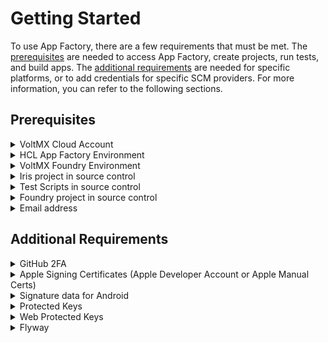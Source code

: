                           

Getting Started
===============

To use App Factory, there are a few requirements that must be met. The [prerequisites](#prerequisites) are needed to access App Factory, create projects, run tests, and build apps. The [additional requirements](#additional-requirements) are needed for specific platforms, or to add credentials for specific SCM providers. For more information, you can refer to the following sections.

Prerequisites
-------------


<details close markdown="block"><summary>VoltMX Cloud Account</summary>

The Volt MX Cloud provides an interface to manage your back-end services (VoltMX Foundry), manage run-time environments, and manage assets for your web apps. A Volt MX Cloud account is required to build and publish apps to the run time. You can sign up for a cloud account at the Volt MX Portal ([https://manage.hclvoltmx.com](https://manage.hclvoltmx.com/)).

</details>
<details close markdown="block"><summary>HCL App Factory Environment</summary>

To access the App Factory Console, you need access to an App Factory environment. An App Factory Admin can provide the necessary permissions to access the App Factory environment. The App Factory Console and Testing Console links are available under the **Environments** tab on the Volt MX Foundry Console.

</details>
<details close markdown="block"><summary>VoltMX Foundry Environment</summary>

A Volt MX Foundry environment is required to execute, build, and publish apps from App Factory. All users of the App Factory Cloud need to have access to a Volt MX Foundry environment. A Volt MX Admin can provide the necessary permissions to all users to access the Volt MX Foundry environment.

</details>
<details close markdown="block"><summary>Iris project in source control</summary>

A Iris project (app) is a collection of forms, widgets, actions, and JavaScript files. For more information, refer to [Designing an Application in Iris](../../../Iris/iris_user_guide/Content/Part_II_CreatingAnApplication.md). To build and run a Iris app in App Factory, you need to version the Iris project in your SCM.

The repository that you use must contain at least one Iris project. Typically, the project is put directly at the root of the repository, but you can also put the project in a sub-folder. The repository can contain multiple Iris apps in organized sub-directories. For more information, refer to [Versioning a Iris project in SCM](IrisProjectVersioning.md).

</details>
<details close markdown="block"><summary>Test Scripts in source control</summary>

To run tests on your Iris project, you must version the test files in your SCM. You can run tests for Native apps and for Web apps. For example: if you want to run Appium tests for your DesktopWeb project, put the Appium test files at the `<root>/test/TestNG/DesktopWeb` folder of your project.

App Factory supports a Maven build management system for the tests, therefore, make sure that you put a Maven config file (pom.xml) with the test project. You can compile the tests by using the `mvn compile` target.

App Factory supports **TestNG** and **Jasmine** to test Iris projects. For more information, refer to [Testing an app - TestNG](TestingAnApp.md) and [Testing an app - Jasmine](TestingAnAppJasmine.md).

</details>
<details close markdown="block"><summary>Foundry project in source control</summary>

A Foundry app is a collection of configuration files for services and their assets. If you want to build and publish a Foundry app from App Factory, you need to version a Foundry project in your SCM.

The repository can contain multiple Foundry apps and dependent assets in organized sub-directories. For more information, refer to [Versioning a Foundry project in SCM](FoundryProjectVersioning.md).

</details>
<details close markdown="block"><summary>Email address</summary>

App Factory sends email notifications after every build or test set is performed. An email address must be provided before you set up the App Factory infrastructure to change all the configurations automatically.

</details>


Additional Requirements
-----------------------


<details close markdown="block"><summary>GitHub 2FA</summary>

If you use GitHub as the Git vendor for your SCM, you need to set up two-factor authentication for GitHub.

To use App Factory with GitHub 2FA (two-factor authentication), follow these steps:

1.  Configure 2FA on GitHub. For more information, refer to [Configuring two-factor authentication](https://help.github.com/en/github/authenticating-to-github/configuring-two-factor-authentication).
2.  Create personal access tokens. For more information, refer to [Creating a personal access token for the command line](https://help.github.com/en/github/authenticating-to-github/creating-a-personal-access-token-for-the-command-line).
3.  Add the credentials to your project by using your GitHub username and the personal access tokens.  
    For more information, refer to [Adding New Source Code Repository Credentials](ManagingCredentials.md#Adding_SourceCode).

</details>
<details close markdown="block"><summary id="Apple">Apple Signing Certificates (Apple Developer Account or Apple Manual Certs)</summary>

To build apps for iOS, App Factory requires certificates that sign the iOS binaries. You can specify [Apple Developer](https://developer.apple.com/) credentials to generate the certificates, or manually upload the certificates. Based on the type of profile for the app, you also need to generate different profiles. For more information, refer to [Distribution methods](http://help.apple.com/xcode/mac/9.0#/dev31de635e5) in Xcode help.

To provide the certificates, you can follow either of the following ways:

*   **Apple Developer Account Credentials**

Apple Developer Account Credentials consist of the username and password of your Apple Developer account. App Factory uses the Apple ID credentials during the build process to generate a provisioning certificate and profile for the app.

*   **Apple Manual Certificates**

You can upload existing Apple certificates and profiles instead of sharing the Apple ID credentials. To use your existing Apple certificates and profile, follow these steps:

1.  Generate the proper provisioning certificate and profile from the Apple developer portal.
2.  Download the certificates and manually upload them to App Factory from the Build Parameters screen.

For information about uploading the certificates to App Factory, refer to [APPLE\_SIGNING\_CERTIFICATES.](BuildingAnApp.md)

> **_Note:_** If your certificates expire, you need to generate and re-upload them manually.

</details>
<details close markdown="block"><summary>Signature data for Android</summary>

To build and publish Android apps to production, App Factory needs to sign the Android binaries (APK files). Signature data (such as **key store file**, **key store password**, and **key password**) is required to sign APK files. For more information, refer to **Sign Your App** in the Android Studio help.

</details>
<details close markdown="block"><summary>Protected Keys</summary>

To build your app in protected mode and enable extra security, you need to upload the protected keys to your project. You can add the keys in the build parameters while building the app in Protected Mode. For more information, refer to [Protected Build](BuildingAnApp.md#Protected).

To build an app in protected mode, you need the following keys.

*   Private Key: You need to generate the Private Key for your apps.
*   Public Key: To obtain a Public Key, you need to generate a `public_key.pem` file and send it to the Volt MX Security team. Based on the platform, the Volt MX Security will send you the following files:
    
    *   For **Native** platforms, the security team will provide a `public_key.dat` file that is encrypted with the `public_key.pem` file.
    *   For **Web** platforms, the security team will provide a `securejs.properties` file that contains a Consumer Key, a Consumer Secret, and an Encryption Key. The Encryption Key is encrypted with the `public_key.pem` file.
    
    For more information on obtaining the appropriate public key, refer to [RSA Key Pair Generation, Encryption, and Usage](../../../Iris/iris_user_guide/Content/ApplicationSecurity.md#Key).
    
*   Fin Keys: The Fin Keys have been deprecated from V8 ServicePack 2.

</details>
<details close markdown="block"><summary>Web Protected Keys</summary>

To build your web app in protected mode and enable extra security, you need to obtain and upload the web protection keys to your project. You can add the keys in the build parameters while building the app in Protected Mode.

To build a web app in protected mode, you need to add keys to two parameters.

*   For information about adding Protected Keys for Web, refer to [Protected Build](BuildingAnApp.md#Protected).
*   For information about adding Obfuscation Properties (SecureJS Properties), refer to [Web Protection Parameters](BuildingAnApp.md#web-protection-parameters).

</details>
<details close markdown="block"><summary>Flyway</summary>

To run migrations by using the Flyway feature in App Factory, you must have a Relational Database System which is accessible over a public network or a VPN tunnel. You can achieve this connectivity by working with the Volt MX DevOps team while procuring an App Factory instance, or by raising a request with the Volt MX Support team. For information about the supported databases, refer to the FAQs Section.

To run Flyway jobs on your database, App Factory requires your database credentials, which you can add while configuring a Flyway job. The user must have Read and Write permissions for the relevant database. For more information, refer to [Flyway related parameters](RunningFlywayJobs.md#Flyway).
</details>